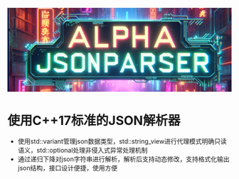 ![](https://raw.githubusercontent.com/doveC/AlphaJsonParser/master/resources/AlphaJsonParser.png)

# 使用C++17标准的JSON解析器

- 使用std::variant管理json数据类型，std::string_view进行代理模式明确只读语义，std::optional处理非侵入式异常处理机制
- 通过递归下降对json字符串进行解析，解析后支持动态修改，支持格式化输出json结构，接口设计便捷，使用方便
